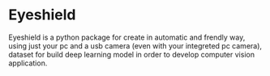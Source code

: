 # Eyeshield

Eyeshield is a python package for create in automatic and frendly way, using just your pc and a usb camera (even with your integreted pc camera), dataset for build deep learning model in order to develop computer vision application. 

